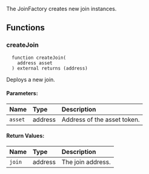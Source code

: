 
The JoinFactory creates new join instances.

## Functions
### createJoin
```solidity
  function createJoin(
    address asset
  ) external returns (address)
```

Deploys a new join.

#### Parameters:
| Name | Type | Description                                                          |
| :--- | :--- | :------------------------------------------------------------------- |
|`asset` | address | Address of the asset token.

#### Return Values:
| Name                           | Type          | Description                                                                  |
| :----------------------------- | :------------ | :--------------------------------------------------------------------------- |
|`join`| address | The join address.
